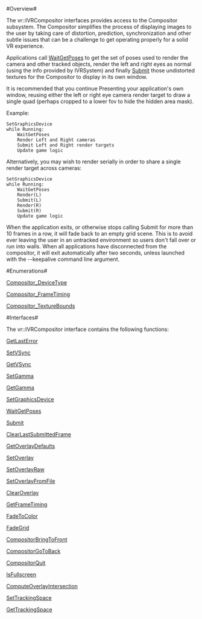 #Overview#

The vr::IVRCompositor interfaces provides access to the Compositor subsystem.  The Compositor simplifies the process of displaying images to the user by taking care of distortion, prediction, synchronization and other subtle issues that can be a challenge to get operating properly for a solid VR experience.

Applications call [WaitGetPoses](https://github.com/ValveSoftware/openvr/wiki/IVRCompositor::WaitGetPoses) to get the set of poses used to render the camera and other tracked objects, render the left and right eyes as normal (using the info provided by IVRSystem) and finally [Submit](https://github.com/ValveSoftware/openvr/wiki/IVRCompositor::Submit) those undistorted textures for the Compositor to display in its own window.

It is recommended that you continue Presenting your application's own window, reusing either the left or right eye camera render target to draw a single quad (perhaps cropped to a lower fov to hide the hidden area mask).

Example:

    SetGraphicsDevice
    while Running:
        WaitGetPoses
        Render Left and Right cameras
        Submit Left and Right render targets
        Update game logic

Alternatively, you may wish to render serially in order to share a single render target across cameras:

    SetGraphicsDevice
    while Running:
        WaitGetPoses
        Render(L)
        Submit(L)
        Render(R)
        Submit(R)
        Update game logic

When the application exits, or otherwise stops calling Submit for more than 10 frames in a row, it will fade back to an empty grid scene.  This is to avoid ever leaving the user in an untracked environment so users don't fall over or run into walls.  When all applications have disconnected from the compositor, it will exit automatically after two seconds, unless launched with the --keepalive command line argument.

#Enumerations#

[Compositor_DeviceType](https://github.com/ValveSoftware/openvr/wiki/Compositor_DeviceType)

[Compositor_FrameTiming](https://github.com/ValveSoftware/openvr/wiki/Compositor_FrameTiming)

[Compositor_TextureBounds](https://github.com/ValveSoftware/openvr/wiki/Compositor_TextureBounds)

#Interfaces#

The vr::IVRCompositor interface contains the following functions:

[GetLastError](https://github.com/ValveSoftware/openvr/wiki/IVRCompositor::GetLastError)

[SetVSync](https://github.com/ValveSoftware/openvr/wiki/IVRCompositor::SetVSync)

[GetVSync](https://github.com/ValveSoftware/openvr/wiki/IVRCompositor::GetVSync)

[SetGamma](https://github.com/ValveSoftware/openvr/wiki/IVRCompositor::SetGamma)

[GetGamma](https://github.com/ValveSoftware/openvr/wiki/IVRCompositor::GetGamma)

[SetGraphicsDevice](https://github.com/ValveSoftware/openvr/wiki/IVRCompositor::SetGraphicsDevice)

[WaitGetPoses](https://github.com/ValveSoftware/openvr/wiki/IVRCompositor::WaitGetPoses)

[Submit](https://github.com/ValveSoftware/openvr/wiki/IVRCompositor::Submit)

[ClearLastSubmittedFrame](https://github.com/ValveSoftware/openvr/wiki/IVRCompositor::ClearLastSubmittedFrame)

[GetOverlayDefaults](https://github.com/ValveSoftware/openvr/wiki/IVRCompositor::GetOverlayDefaults)

[SetOverlay](https://github.com/ValveSoftware/openvr/wiki/IVRCompositor::SetOverlay)

[SetOverlayRaw](https://github.com/ValveSoftware/openvr/wiki/IVRCompositor::SetOverlayRaw)

[SetOverlayFromFile](https://github.com/ValveSoftware/openvr/wiki/IVRCompositor::SetOverlayFromFile)

[ClearOverlay](https://github.com/ValveSoftware/openvr/wiki/IVRCompositor::ClearOverlay)

[GetFrameTiming](https://github.com/ValveSoftware/openvr/wiki/IVRCompositor::GetFrameTiming)

[FadeToColor](https://github.com/ValveSoftware/openvr/wiki/IVRCompositor::FadeToColor)

[FadeGrid](https://github.com/ValveSoftware/openvr/wiki/IVRCompositor::FadeGrid)

[CompositorBringToFront](https://github.com/ValveSoftware/openvr/wiki/IVRCompositor::CompositorBringToFront)

[CompositorGoToBack](https://github.com/ValveSoftware/openvr/wiki/IVRCompositor::CompositorGoToBack)

[CompositorQuit](https://github.com/ValveSoftware/openvr/wiki/IVRCompositor::CompositorQuit)

[IsFullscreen](https://github.com/ValveSoftware/openvr/wiki/IVRCompositor::IsFullscreen)

[ComputeOverlayIntersection](https://github.com/ValveSoftware/openvr/wiki/IVRCompositor::ComputeOverlayIntersection)

[SetTrackingSpace](https://github.com/ValveSoftware/openvr/wiki/IVRCompositor::SetTrackingSpace)

[GetTrackingSpace](https://github.com/ValveSoftware/openvr/wiki/IVRCompositor::GetTrackingSpace)

